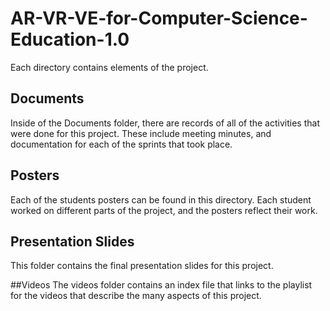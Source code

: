 # AR-VR-VE-for-Computer-Science-Education-1.0

Each directory contains elements of the project.

## Documents
Inside of the Documents folder, there are records of all of the activities that were done for this project. These include
meeting minutes, and documentation for each of the sprints that took place.

## Posters
Each of the students posters can be found in this directory. Each student worked on different parts of the project, and the
posters reflect their work.

## Presentation Slides
This folder contains the final presentation slides for this project.

##Videos
The videos folder contains an index file that links to the playlist for the videos that describe the many aspects of this project.
